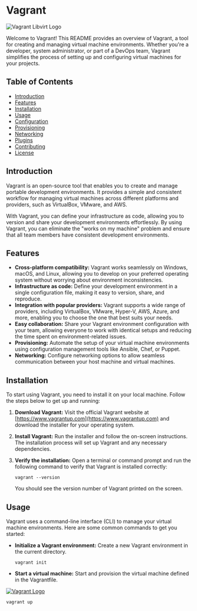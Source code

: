 # Vagrant

![Vagrant Libvirt Logo](docs/_assets/images/logo.png?raw=true "Vagrant Libvirt")





Welcome to Vagrant! This README provides an overview of Vagrant, a tool for creating and managing virtual machine environments. Whether you're a developer, system administrator, or part of a DevOps team, Vagrant simplifies the process of setting up and configuring virtual machines for your projects.

## Table of Contents
- [Introduction](#introduction)
- [Features](#features)
- [Installation](#installation)
- [Usage](#usage)
- [Configuration](#configuration)
- [Provisioning](#provisioning)
- [Networking](#networking)
- [Plugins](#plugins)
- [Contributing](#contributing)
- [License](#license)

## Introduction
Vagrant is an open-source tool that enables you to create and manage portable development environments. It provides a simple and consistent workflow for managing virtual machines across different platforms and providers, such as VirtualBox, VMware, and AWS.

With Vagrant, you can define your infrastructure as code, allowing you to version and share your development environments effortlessly. By using Vagrant, you can eliminate the "works on my machine" problem and ensure that all team members have consistent development environments.

## Features
- **Cross-platform compatibility:** Vagrant works seamlessly on Windows, macOS, and Linux, allowing you to develop on your preferred operating system without worrying about environment inconsistencies.
- **Infrastructure as code:** Define your development environment in a single configuration file, making it easy to version, share, and reproduce. 
- **Integration with popular providers:** Vagrant supports a wide range of providers, including VirtualBox, VMware, Hyper-V, AWS, Azure, and more, enabling you to choose the one that best suits your needs.
- **Easy collaboration:** Share your Vagrant environment configuration with your team, allowing everyone to work with identical setups and reducing the time spent on environment-related issues.
- **Provisioning:** Automate the setup of your virtual machine environments using configuration management tools like Ansible, Chef, or Puppet.
- **Networking:** Configure networking options to allow seamless communication between your host machine and virtual machines.

## Installation
To start using Vagrant, you need to install it on your local machine. Follow the steps below to get up and running:

1. **Download Vagrant:** Visit the official Vagrant website at [https://www.vagrantup.com](https://www.vagrantup.com) and download the installer for your operating system.

2. **Install Vagrant:** Run the installer and follow the on-screen instructions. The installation process will set up Vagrant and any necessary dependencies.

3. **Verify the installation:** Open a terminal or command prompt and run the following command to verify that Vagrant is installed correctly:

   ```shell
   vagrant --version
   ```

   You should see the version number of Vagrant printed on the screen.

## Usage
Vagrant uses a command-line interface (CLI) to manage your virtual machine environments. Here are some common commands to get you started:

- **Initialize a Vagrant environment:** Create a new Vagrant environment in the current directory.

  ```shell
  vagrant init
  ```

- **Start a virtual machine:** Start and provision the virtual machine defined in the Vagrantfile.

[![Vagrant Logo](https://www.hashicorp.com/_next/image?url=%2Fstatic%2Fimages%2Fbrand%2Fvagrant-logo-1a9b3e6c.svg&w=384&q=75)](https://www.hashicorp.com/)


  ```shell
  vagrant up
 
